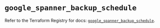 # `google_spanner_backup_schedule`

Refer to the Terraform Registry for docs: [`google_spanner_backup_schedule`](https://registry.terraform.io/providers/hashicorp/google-beta/6.11.0/docs/resources/google_spanner_backup_schedule).
